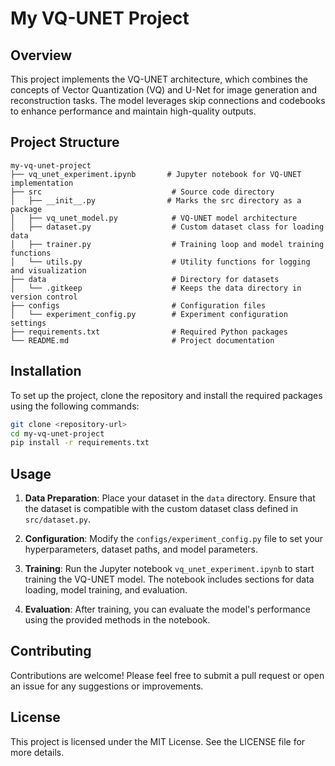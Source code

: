 # My VQ-UNET Project

## Overview
This project implements the VQ-UNET architecture, which combines the concepts of Vector Quantization (VQ) and U-Net for image generation and reconstruction tasks. The model leverages skip connections and codebooks to enhance performance and maintain high-quality outputs.

## Project Structure
```
my-vq-unet-project
├── vq_unet_experiment.ipynb       # Jupyter notebook for VQ-UNET implementation
├── src                             # Source code directory
│   ├── __init__.py                # Marks the src directory as a package
│   ├── vq_unet_model.py            # VQ-UNET model architecture
│   ├── dataset.py                  # Custom dataset class for loading data
│   ├── trainer.py                  # Training loop and model training functions
│   └── utils.py                    # Utility functions for logging and visualization
├── data                            # Directory for datasets
│   └── .gitkeep                    # Keeps the data directory in version control
├── configs                         # Configuration files
│   └── experiment_config.py        # Experiment configuration settings
├── requirements.txt                # Required Python packages
└── README.md                       # Project documentation
```

## Installation
To set up the project, clone the repository and install the required packages using the following commands:

```bash
git clone <repository-url>
cd my-vq-unet-project
pip install -r requirements.txt
```

## Usage
1. **Data Preparation**: Place your dataset in the `data` directory. Ensure that the dataset is compatible with the custom dataset class defined in `src/dataset.py`.

2. **Configuration**: Modify the `configs/experiment_config.py` file to set your hyperparameters, dataset paths, and model parameters.

3. **Training**: Run the Jupyter notebook `vq_unet_experiment.ipynb` to start training the VQ-UNET model. The notebook includes sections for data loading, model training, and evaluation.

4. **Evaluation**: After training, you can evaluate the model's performance using the provided methods in the notebook.

## Contributing
Contributions are welcome! Please feel free to submit a pull request or open an issue for any suggestions or improvements.

## License
This project is licensed under the MIT License. See the LICENSE file for more details.